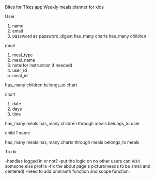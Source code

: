 Bites for Tikes app
Weekly meals planner for kids

User
1. name
2. email
3. password as password_digest
has_many charts
has_many children

meal
1. meal_type
2. meal_name
3. note(for instruction if needed)
4. user_id
5. meal_id

has_many children
belongs_to chart

chart
1. date
2. days
3. time


has_many meals
has_many children through meals
belongs_to user


child
 1.name

 has_many meals
 has_many charts through meals
 belongs_to meals




To do

 -handles logged in or not?
 -put the logic on no other users can visit someone else profile 
 -fix the about page's picture(needs to be small and centered)
 -need to add omniauth function and scope function.



